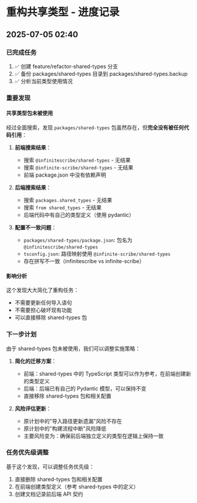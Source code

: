 # 重构共享类型 - 进度记录

## 2025-07-05 02:40

### 已完成任务
1. ✅ 创建 feature/refactor-shared-types 分支
2. ✅ 备份 packages/shared-types 目录到 packages/shared-types.backup
3. ✅ 分析当前类型使用情况

### 重要发现

#### 共享类型包未被使用
经过全面搜索，发现 `packages/shared-types` 包虽然存在，但**完全没有被任何代码引用**：

1. **前端搜索结果**：
   - 搜索 `@infinitescribe/shared-types` - 无结果
   - 搜索 `@infinite-scribe/shared-types` - 无结果
   - 前端 package.json 中没有依赖声明

2. **后端搜索结果**：
   - 搜索 `packages.shared_types` - 无结果
   - 搜索 `from shared_types` - 无结果
   - 后端代码中有自己的类型定义（使用 pydantic）

3. **配置不一致问题**：
   - `packages/shared-types/package.json`: 包名为 `@infinitescribe/shared-types`
   - `tsconfig.json`: 路径映射使用 `@infinite-scribe/shared-types`
   - 存在拼写不一致（infinitescribe vs infinite-scribe）

#### 影响分析
这个发现大大简化了重构任务：
- 不需要更新任何导入语句
- 不需要担心破坏现有功能
- 可以直接移除 shared-types 包

### 下一步计划
由于 shared-types 包未被使用，我们可以调整实施策略：

1. **简化的迁移方案**：
   - 前端：shared-types 中的 TypeScript 类型可以作为参考，在前端创建新的类型定义
   - 后端：后端已有自己的 Pydantic 模型，可以保持不变
   - 直接移除 shared-types 包和相关配置

2. **风险评估更新**：
   - 原计划中的"导入路径更新遗漏"风险不存在
   - 原计划中的"构建流程中断"风险降低
   - 主要风险变为：确保前后端独立定义的类型在逻辑上保持一致

### 任务优先级调整
基于这个发现，可以调整任务优先级：
1. 直接删除 shared-types 包和相关配置
2. 在前端创建类型定义（参考 shared-types 中的定义）
3. 创建文档记录前后端 API 契约
